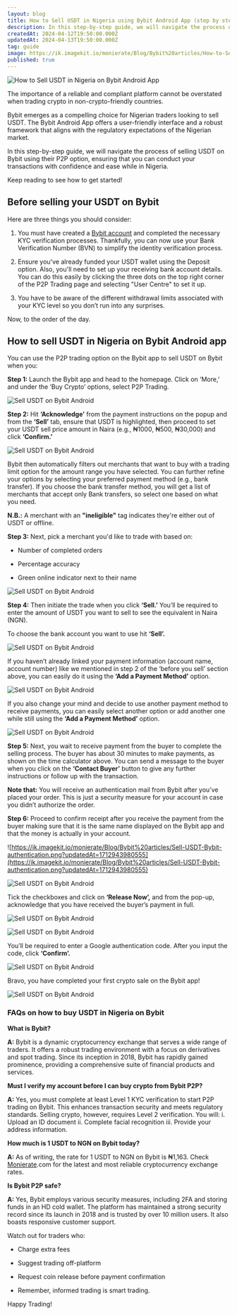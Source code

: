 ```yaml
---
layout: blog
title: How to Sell USDT in Nigeria using Bybit Android App (step by step guide)
description: In this step-by-step guide, we will navigate the process of selling USDT on Bybit using their P2P option, ensuring that you can conduct your transactions with confidence and ease while in Nigeria.
createdAt: 2024-04-12T19:50:00.000Z
updatedAt: 2024-04-13T19:50:00.000Z
tag: guide
image: https://ik.imagekit.io/monierate/Blog/Bybit%20articles/How-to-Sell-USDT-in-Nigeria-on-Bybit-Android-App.jpg
published: true
---
```

![How to Sell USDT in Nigeria on Bybit Android App](https://ik.imagekit.io/monierate/Blog/Bybit%20articles/How-to-Sell-USDT-in-Nigeria-on-Bybit-Android-App.jpg?updatedAt=1713032781333)

The importance of a reliable and compliant platform cannot be overstated when trading crypto in non-crypto-friendly countries.

Bybit emerges as a compelling choice for Nigerian traders looking to sell USDT. The Bybit Android App offers a user-friendly interface and a robust framework that aligns with the regulatory expectations of the Nigerian market.

In this step-by-step guide, we will navigate the process of selling USDT on Bybit using their P2P option, ensuring that you can conduct your transactions with confidence and ease while in Nigeria.

Keep reading to see how to get started!

## Before selling your USDT on Bybit

Here are three things you should consider:  

1. You must have created a [Bybit account](https://www.bybit.com/en/promo/global/p2p-introduce/) and completed the necessary KYC verification processes. Thankfully, you can now use your Bank Verification Number (BVN) to simplify the identity verification process.

2. Ensure you've already funded your USDT wallet using the Deposit option. Also, you'll need to set up your receiving bank account details. You can do this easily by clicking the three dots on the top right corner of the P2P Trading page and selecting "User Centre" to set it up.

3. You have to be aware of the different withdrawal limits associated with your KYC level so you don’t run into any surprises.

Now, to the order of the day.

## How to sell USDT in Nigeria on Bybit Android app

You can use the P2P trading option on the Bybit app to sell USDT on Bybit when you:

**Step 1:** Launch the Bybit app and head to the homepage. Click on ‘More,’ and under the ‘Buy Crypto’ options, select P2P Trading.

![Sell USDT on Bybit Android](https://ik.imagekit.io/monierate/Blog/Bybit%20articles/Sell-USDT-Bybit-home.png?updatedAt=1712942316662)

**Step 2:** Hit **‘Acknowledge’** from the payment instructions on the popup and from the **‘Sell’** tab, ensure that USDT is highlighted, then proceed to set your USDT sell price amount in Naira (e.g., ₦1000, ₦500, ₦30,000) and click **‘Confirm.’**

![Sell USDT on Bybit Android](https://ik.imagekit.io/monierate/Blog/Bybit%20articles/Sell-USDT-Bybit-P2P-amount.png?updatedAt=1712942316227)

Bybit then automatically filters out merchants that want to buy with a trading limit option for the amount range you have selected. You can further refine your options by selecting your preferred payment method (e.g., bank transfer). If you choose the bank transfer method, you will get a list of merchants that accept only Bank transfers, so select one based on what you need.

**N.B.:** A merchant with an **"ineligible"** tag indicates they're either out of USDT or offline.

**Step 3:** Next, pick a merchant you'd like to trade with based on:

-   Number of completed orders
    
-   Percentage accuracy
    
-   Green online indicator next to their name
    
![Sell USDT on Bybit Android](https://ik.imagekit.io/monierate/Blog/Bybit%20articles/Sell-USDT-Bybit-buyer.png?updatedAt=1712943160530)

**Step 4:** Then initiate the trade when you click **‘Sell.’** You’ll be required to enter the amount of USDT you want to sell to see the equivalent in Naira (NGN).

To choose the bank account you want to use hit **‘Sell’.**

![Sell USDT on Bybit Android](https://ik.imagekit.io/monierate/Blog/Bybit%20articles/Sell-USDT-Bybit-sell.png?updatedAt=1712942318519)

If you haven’t already linked your payment information (account name, account number) like we mentioned in step 2 of the ‘before you sell’ section above, you can easily do it using the **‘Add a Payment Method’** option.

![Sell USDT on Bybit Android](https://ik.imagekit.io/monierate/Blog/Bybit%20articles/Sell-USDT-Bybit-new-payment-option.png?updatedAt=1712942316298)

If you also change your mind and decide to use another payment method to receive payments, you can easily select another option or add another one while still using the **‘Add a Payment Method’** option.

![Sell USDT on Bybit Android](https://ik.imagekit.io/monierate/Blog/Bybit%20articles/Sell-USDT-Bybit-method-confirm.png?updatedAt=1712942316490)

**Step 5:** Next, you wait to receive payment from the buyer to complete the selling process. The buyer has about 30 minutes to make payments, as shown on the time calculator above. You can send a message to the buyer when you click on the **‘Contact Buyer’** button to give any further instructions or follow up with the transaction.  

**Note that:** You will receive an authentication mail from Bybit after you’ve placed your order. This is just a security measure for your account in case you didn’t authorize the order.

**Step 6:** Proceed to confirm receipt after you receive the payment from the buyer making sure that it is the same name displayed on the Bybit app and that the money is actually in your account.

![https://ik.imagekit.io/monierate/Blog/Bybit%20articles/Sell-USDT-Bybit-authentication.png?updatedAt=1712943980555](https://ik.imagekit.io/monierate/Blog/Bybit%20articles/Sell-USDT-Bybit-authentication.png?updatedAt=1712943980555)

![Sell USDT on Bybit Android](https://ik.imagekit.io/monierate/Blog/Bybit%20articles/Sell-USDT-Bybit-buyer-confirmation.png?updatedAt=1712942316157)

Tick the checkboxes and click on **‘Release Now’,** and from the pop-up, acknowledge that you have received the buyer’s payment in full.

![Sell USDT on Bybit Android](https://ik.imagekit.io/monierate/Blog/Bybit%20articles/Sell-USDT-Bybit-release-popup.png?updatedAt=1712942316499)


![Sell USDT on Bybit Android](https://ik.imagekit.io/monierate/Blog/Bybit%20articles/Sell-USDT-Bybit-coin-release.png?updatedAt=1712942316684)  

You’ll be required to enter a Google authentication code. After you input the code, click **‘Confirm’.**

![Sell USDT on Bybit Android](https://ik.imagekit.io/monierate/Blog/Bybit%20articles/Sell-USDT-Bybit-authentication.png?updatedAt=1712945007425)

Bravo, you have completed your first crypto sale on the Bybit app!

![Sell USDT on Bybit Android](https://ik.imagekit.io/monierate/Blog/Bybit%20articles/Sell-USDT-Bybit-complete.png?updatedAt=1712942316525)

### FAQs on how to buy USDT in Nigeria on Bybit

**What is Bybit?**

**A:** Bybit is a dynamic cryptocurrency exchange that serves a wide range of traders. It offers a robust trading environment with a focus on derivatives and spot trading. Since its inception in 2018, Bybit has rapidly gained prominence, providing a comprehensive suite of financial products and services. 

**Must I verify my account before I can buy crypto from Bybit P2P?**

**A:** Yes, you must complete at least Level 1 KYC verification to start P2P trading on Bybit. This enhances transaction security and meets regulatory standards. Selling crypto, however, requires Level 2 verification. You will: i. Upload an ID document ii. Complete facial recognition iii. Provide your address information.

**How much is 1 USDT to NGN on Bybit today?**

**A:** As of writing, the rate for 1 USDT to NGN on Bybit is ₦1,163. Check [Monierate](https://monierate.com/converter/bybit?Amount=1&From=USD&To=NGN).com for the latest and most reliable cryptocurrency exchange rates.
  

**Is Bybit P2P safe?**

**A:** Yes, Bybit employs various security measures, including 2FA and storing funds in an HD cold wallet. The platform has maintained a strong security record since its launch in 2018 and is trusted by over 10 million users. It also boasts responsive customer support. 

Watch out for traders who:

-   Charge extra fees
    
-   Suggest trading off-platform
    
-   Request coin release before payment confirmation
    
-   Remember, informed trading is smart trading.
    
Happy Trading!
